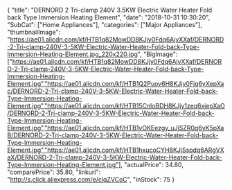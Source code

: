 {
	"title": "DERNORD 2  Tri-clamp 240V 3.5KW Electric Water Heater Fold back Type Immersion Heating Element",
	"date": "2018-10-31 10:30:20",
	"SubCat": ["Home Appliances"],
	"categories": ["Major Appliances"],
	"thumbnailImage": "https://ae01.alicdn.com/kf/HTB1q82MowDD8KJjy0Fdq6AjvXXaf/DERNORD-2-Tri-clamp-240V-3-5KW-Electric-Water-Heater-Fold-back-Type-Immersion-Heating-Element.jpg_220x220.jpg",
	"BigImage": ["https://ae01.alicdn.com/kf/HTB1q82MowDD8KJjy0Fdq6AjvXXaf/DERNORD-2-Tri-clamp-240V-3-5KW-Electric-Water-Heater-Fold-back-Type-Immersion-Heating-Element.jpg","https://ae01.alicdn.com/kf/HTB1Q2Puov6H8KJjy0Fjq6yXepXac/DERNORD-2-Tri-clamp-240V-3-5KW-Electric-Water-Heater-Fold-back-Type-Immersion-Heating-Element.jpg","https://ae01.alicdn.com/kf/HTB15CnloBDH8KJjy1zeq6xjepXaO/DERNORD-2-Tri-clamp-240V-3-5KW-Electric-Water-Heater-Fold-back-Type-Immersion-Heating-Element.jpg","https://ae01.alicdn.com/kf/HTB1vOKEezgy_uJjSZR0q6yK5pXaB/DERNORD-2-Tri-clamp-240V-3-5KW-Electric-Water-Heater-Fold-back-Type-Immersion-Heating-Element.jpg","https://ae01.alicdn.com/kf/HTB1hxucoCYH8KJjSspdq6ARgVXaX/DERNORD-2-Tri-clamp-240V-3-5KW-Electric-Water-Heater-Fold-back-Type-Immersion-Heating-Element.jpg"],
	"actualPrice": 34.80,
	"comparePrice": 35.80,
	"linkurl": "http://s.click.aliexpress.com/e/clqZVCoC",
	"inStock": 75
}
